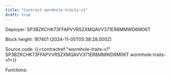 ```yaml
---
title: "Contract wormhole-traits-v1"
draft: true
---
```

Deployer: SP3BZKCHK73FFAPVVRSZXMQAVV371ER8MMWD6M06T


 



Block height: 187401 (2024-11-05T05:38:28.000Z)

Source code: {{<contractref "wormhole-traits-v1" SP3BZKCHK73FFAPVVRSZXMQAVV371ER8MMWD6M06T wormhole-traits-v1>}}

Functions:


